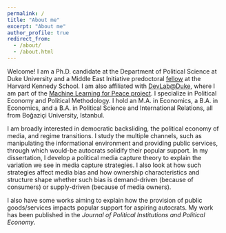 ```yaml
---
permalink: /
title: "About me"
excerpt: "About me"
author_profile: true
redirect_from: 
  - /about/
  - /about.html
---
```


Welcome! I am a Ph.D. candidate at the Department of Political Science at Duke University and a Middle East Initiative predoctoral [fellow](https://www.belfercenter.org/person/serkant-adiguzel) at the Harvard Kennedy School. I am also affiliated with [DevLab@Duke](https://www.devlabduke.com), where I am part of the [Machine Learning for Peace project](https://www.devlabduke.com/machinelearningforpeace). I specialize in Political Economy and Political Methodology. I hold an M.A. in Economics, a B.A. in Economics, and a B.A. in Political Science and International Relations, all from Boğaziçi University, Istanbul.

I am broadly interested in democratic backsliding, the political economy of media, and regime transitions. I study the multiple channels, such as manipulating the informational environment and providing public services, through which would-be autocrats solidify their popular support. In my dissertation, I develop a political media capture theory to explain the variation we see in media capture strategies. I also look at how such strategies affect media bias and how ownership characteristics and structure shape whether such bias is demand-driven (because of consumers) or supply-driven (because of media owners). 

I also have some works aiming to explain how the provision of public goods/services impacts popular support for aspiring autocrats. My work has been published in the *Journal of Political Institutions and Political Economy*.
